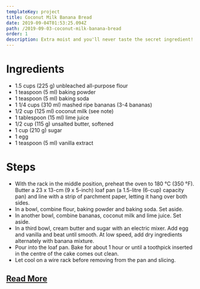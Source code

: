 ```yaml
---
templateKey: project
title: Coconut Milk Banana Bread
date: 2019-09-04T01:53:25.094Z
path: /2019-09-03-coconut-milk-banana-bread
order: 1
description: Extra moist and you'll never taste the secret ingredient!
---
```

# Ingredients

* 1.5 cups (225 g) unbleached all-purpose flour
* 1 teaspoon (5 ml) baking powder
* 1 teaspoon (5 ml) baking soda
* 1 1/4 cups (310 ml) mashed ripe bananas (3-4 bananas)
* 1/2 cup (125 ml) coconut milk (see note)
* 1 tablespoon (15 ml) lime juice
* 1/2 cup (115 g) unsalted butter, softened
* 1 cup (210 g) sugar
* 1 egg
* 1 teaspoon (5 ml) vanilla extract

# Steps


* With the rack in the middle position, preheat the oven to 180 °C (350 °F). Butter a 23 x 13-cm (9 x 5-inch) loaf pan (a 1.5-litre (6-cup) capacity pan) and line with a strip of parchment paper, letting it hang over both sides.
* In a bowl, combine flour, baking powder and baking soda. Set aside.
* In another bowl, combine bananas, coconut milk and lime juice. Set aside.
* In a third bowl, cream butter and sugar with an electric mixer. Add egg and vanilla and beat until smooth. At low speed, add dry ingredients alternately with banana mixture.
* Pour into the loaf pan. Bake for about 1 hour or until a toothpick inserted in the centre of the cake comes out clean.
* Let cool on a wire rack before removing from the pan and slicing.

## [Read More](https://www.ricardocuisine.com/en/recipes/6085-ultra-moist-banana-bread)

